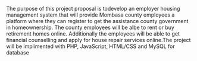 The purpose of this project proposal is todevelop an employer housing management system that will provide Mombasa county employees a platform where they can register to get the assistance county government in homeownership. The county employees will be albe to rent or buy retirement homes online. Additionally the employees will be able to get financial counselling and apply for house repair services online.The project will be implimented with PHP, JavaScript, HTML/CSS and MySQL for database
